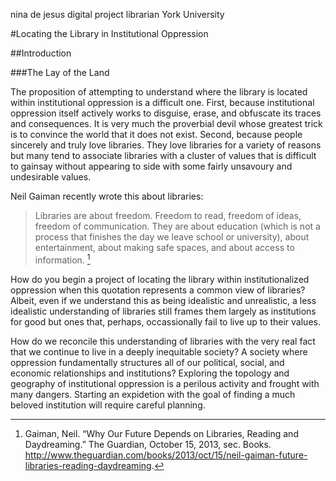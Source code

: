 nina de jesus
digital project librarian
York University

#Locating the Library in Institutional Oppression

##Introduction

###The Lay of the Land

The proposition of attempting to understand where the library is located within institutional oppression is a difficult one. First, because institutional oppression itself actively works to disguise, erase, and obfuscate its traces and consequences. It is very much the proverbial devil whose greatest trick is to convince the world that it does not exist. Second, because people sincerely and truly love libraries. They love libraries for a variety of reasons but many tend to associate libraries with a cluster of values that is difficult to gainsay without appearing to side with some fairly unsavoury and undesirable values. 

Neil Gaiman recently wrote this about libraries:

>Libraries are about freedom. Freedom to read, freedom of ideas, freedom of communication. They are about education (which is not a process that finishes the day we leave school or university), about entertainment, about making safe spaces, and about access to information. [^1]

How do you begin a project of locating the library within institutionalized oppression when this quotation represents a common view of libraries? Albeit, even if we understand this as being idealistic and unrealistic, a less idealistic understanding of libraries still frames them largely as institutions for good but ones that, perhaps, occassionally fail to live up to their values.

How do we reconcile this understanding of libraries with the very real fact that we continue to live in a deeply inequitable society? A society where oppression fundamentally structures all of our political, social, and economic relationships and institutions? Exploring the topology and geography of institutional oppression is a perilous activity and frought with many dangers. Starting an expidetion with the goal of finding a much beloved institution will require careful planning.



[^1]: Gaiman, Neil. “Why Our Future Depends on Libraries, Reading and Daydreaming.” The Guardian, October 15, 2013, sec. Books. http://www.theguardian.com/books/2013/oct/15/neil-gaiman-future-libraries-reading-daydreaming.


